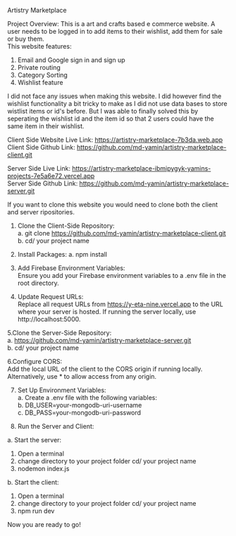 Artistry Marketplace

Project Overview: This is a art and crafts based e commerce website. A user needs to be logged in to add items to their wishlist, add them for sale or buy them. <br/>
This website features:<br/>
1. Email and Google sign in and sign up<br/>
2. Private routing<br/>
3. Category Sorting<br/>
4. Wishlist feature <br/>

I did not face any issues when making this website. I did however find the wishlist functionality a bit tricky to make as I did not use data bases to store wistlist items or id's before. But I was able to finally solved this by seperating the wishlist id and the item id so that 2 users could have the same item in their wishlist.

Client Side Website Live Link: https://artistry-marketplace-7b3da.web.app
<br/>
Client Side Github Link: https://github.com/md-yamin/artistry-marketplace-client.git

Server Side Live Link: https://artistry-marketplace-ibmipygyk-yamins-projects-7e5a6e72.vercel.app
<br/>
Server Side Github Link: https://github.com/md-yamin/artistry-marketplace-server.git

If you want to clone this website you would need to clone both the client and server ripositories.

1. Clone the Client-Side Repository:<br/>
 a. git clone https://github.com/md-yamin/artistry-marketplace-client.git<br/>
 b. cd/ your project name<br/>

2. Install Packages:
 a. npm install<br/>
 
3. Add Firebase Environment Variables:<br/>
  Ensure you add your Firebase environment variables to a .env file in the root directory.
  
4. Update Request URLs:<br/>
  Replace all request URLs from https://y-eta-nine.vercel.app to the URL where your server is hosted. If running the server locally, use 
  http://localhost:5000.
  
5.Clone the Server-Side Repository:<br/>
  a. https://github.com/md-yamin/artistry-marketplace-server.git<br/>
  b. cd/ your project name<br/>

6.Configure CORS:<br/>
Add the local URL of the client to the CORS origin if running locally. Alternatively, use * to allow access from any origin.

7. Set Up Environment Variables:<br/>
  a. Create a .env file with the following variables:<br/>
  b. DB_USER=your-mongodb-uri-username<br/>
  c. DB_PASS=your-mongodb-uri-password<br/>
  
8. Run the Server and Client:<br/>

  a. Start the server:<br/>
  
   1. Open a terminal<br/>
   2. change directory to your project folder cd/ your project name<br/>
   3. nodemon index.js<br/>
   
  b. Start the client:<br/>
  
   1. Open a terminal<br/>
   2. change directory to your project folder cd/ your project name<br/>
   3. npm run dev<br/>
   
Now you are ready to go!







